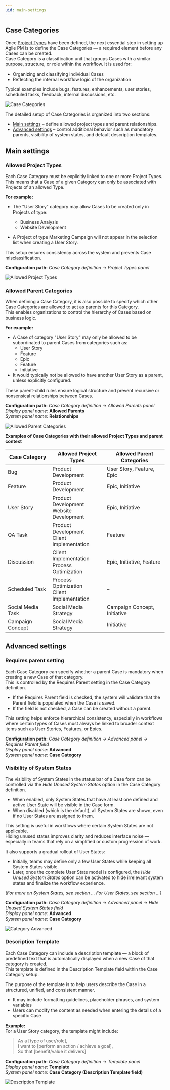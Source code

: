```yaml
---
uid: main-settings
---
```


## Case Categories

Once [Project Types](../project-types.md) have been defined, the next essential step in setting up Agile PM is to define the Case Categories — a required element before any Cases can be created.  
Case Category is a classification unit that groups Cases with a similar purpose, structure, or role within the workflow. It is used for:

- Organizing and classifying individual Cases  
- Reflecting the internal workflow logic of the organization

Typical examples include bugs, features, enhancements, user stories, scheduled tasks, feedback, internal discussions, etc.

![Case Categories](pictures/case-categories.png)

The detailed setup of Case Categories is organized into two sections:

- [Main settings](main-settings.md) – define allowed project types and parent relationships.
- [Advanced settings](advanced-settings.md) – control additional behavior such as mandatory parents, visibility of system states, and default description templates.

## Main settings

### Allowed Project Types

Each Case Category must be explicitly linked to one or more Project Types.  
This means that a Case of a given Category can only be associated with Projects of an allowed Type.

**For example:**

- The "User Story" category may allow Cases to be created only in Projects of type:
  - Business Analysis  
  - Website Development

- A Project of type Marketing Campaign will not appear in the selection list when creating a User Story.

This setup ensures consistency across the system and prevents Case misclassification.

**Configuration path:** *Case Category definition → Project Types panel*

![Allowed Project Types](pictures/category-project-types.png)

### Allowed Parent Categories

When defining a Case Category, it is also possible to specify which other Case Categories are allowed to act as parents for this Category.  
This enables organizations to control the hierarchy of Cases based on business logic.

**For example:**
- A Case of category "User Story" may only be allowed to be subordinated to parent Cases from categories such as:
  - User Story  
  - Feature  
  - Epic  
  - Feature  
  - Initiative
- It would typically not be allowed to have another User Story as a parent, unless explicitly configured.

These parent-child rules ensure logical structure and prevent recursive or nonsensical relationships between Cases.

**Configuration path:** *Case Category definition → Allowed Parents panel*  
*Display panel name:* **Allowed Parents**  
*System panel name:* **Relationships**

![Allowed Parent Categories](pictures/category-parents.png)

**Examples of Case Categories with their allowed Project Types and parent context**

| **Case Category**     | **Allowed Project Types**                             | **Allowed Parent Categories**         |
|-----------------------|--------------------------------------------------------|----------------------------------------|
| Bug                   | Product Development                                    | User Story, Feature, Epic              |
| Feature               | Product Development                                    | Epic, Initiative                       |
| User Story            | Product Development<br>Website Development            | Epic, Initiative                       |
| QA Task               | Product Development<br>Client Implementation          | Feature                                |
| Discussion            | Client Implementation<br>Process Optimization         | Epic, Initiative, Feature              |
| Scheduled Task        | Process Optimization<br>Client Implementation         | –                                      |
| Social Media Task     | Social Media Strategy                                  | Campaign Concept, Initiative           |
| Campaign Concept      | Social Media Strategy                                  | Initiative                             |

## Advanced settings

### Requires parent setting

Each Case Category can specify whether a parent Case is mandatory when creating a new Case of that category.  
This is controlled by the Requires Parent setting in the Case Category definition.

- If the Requires Parent field is checked, the system will validate that the Parent field is populated when the Case is saved.
- If the field is not checked, a Case can be created without a parent.

This setting helps enforce hierarchical consistency, especially in workflows where certain types of Cases must always be linked to broader context items such as User Stories, Features, or Epics.

**Configuration path:** *Case Category definition → Advanced panel → Requires Parent field*  
*Display panel name:* **Advanced**  
*System panel name:* **Case Category**


### Visibility of System States

The visibility of System States in the status bar of a Case form can be controlled via the *Hide Unused System States* option in the Case Category definition.

- When enabled, only System States that have at least one defined and active User State will be visible in the Case form.
- When disabled (which is the default), all System States are shown, even if no User States are assigned to them.

This setting is useful in workflows where certain System States are not applicable.  
Hiding unused states improves clarity and reduces interface noise — especially in teams that rely on a simplified or custom progression of work.

It also supports a gradual rollout of User States:

- Initially, teams may define only a few User States while keeping all System States visible.
- Later, once the complete User State model is configured, the *Hide Unused System States* option can be activated to hide irrelevant system states and finalize the workflow experience.

*(For more on System States, see section … For User States, see section …)*

**Configuration path:** *Case Category definition → Advanced panel → Hide Unused System States field*  
*Display panel name:* **Advanced**  
*System panel name:* **Case Category**

![Category Advanced](pictures/category-advanced.png)

### Description Template

Each Case Category can include a description template — a block of predefined text that is automatically displayed when a new Case of that category is created.  
This template is defined in the Description Template field within the Case Category setup.

The purpose of the template is to help users describe the Case in a structured, unified, and consistent manner.

- It may include formatting guidelines, placeholder phrases, and system variables
- Users can modify the content as needed when entering the details of a specific Case

**Example:**  
For a User Story category, the template might include:

> As a [type of user/role],  
> I want to [perform an action / achieve a goal],  
> So that [benefit/value it delivers]

**Configuration path:** *Case Category definition → Template panel*  
*Display panel name:* **Template**  
*System panel name:* **Case Category (Description Template field)**

![Description Template](pictures/category-template.png)
